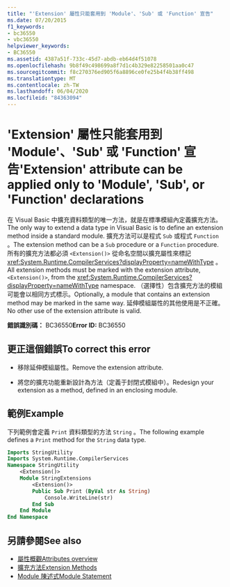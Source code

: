 ```yaml
---
title: "'Extension' 屬性只能套用到 'Module'、'Sub' 或 'Function' 宣告"
ms.date: 07/20/2015
f1_keywords:
- bc36550
- vbc36550
helpviewer_keywords:
- BC36550
ms.assetid: 4387a51f-733c-45d7-abdb-eb64d4f51078
ms.openlocfilehash: 9b8f49c498699a8f7d1c4b329e82258501aa0c47
ms.sourcegitcommit: f8c270376ed905f6a8896ce0fe25b4f4b38ff498
ms.translationtype: MT
ms.contentlocale: zh-TW
ms.lasthandoff: 06/04/2020
ms.locfileid: "84363094"
---
```

# <a name="extension-attribute-can-be-applied-only-to-module-sub-or-function-declarations"></a><span data-ttu-id="5cf16-102">'Extension' 屬性只能套用到 'Module'、'Sub' 或 'Function' 宣告</span><span class="sxs-lookup"><span data-stu-id="5cf16-102">'Extension' attribute can be applied only to 'Module', 'Sub', or 'Function' declarations</span></span>

<span data-ttu-id="5cf16-103">在 Visual Basic 中擴充資料類型的唯一方法，就是在標準模組內定義擴充方法。</span><span class="sxs-lookup"><span data-stu-id="5cf16-103">The only way to extend a data type in Visual Basic is to define an extension method inside a standard module.</span></span> <span data-ttu-id="5cf16-104">擴充方法可以是程式 `Sub` 或程式 `Function` 。</span><span class="sxs-lookup"><span data-stu-id="5cf16-104">The extension method can be a `Sub` procedure or a `Function` procedure.</span></span> <span data-ttu-id="5cf16-105">所有的擴充方法都必須 `<Extension()>` 從命名空間以擴充屬性來標記 <xref:System.Runtime.CompilerServices?displayProperty=nameWithType> 。</span><span class="sxs-lookup"><span data-stu-id="5cf16-105">All extension methods must be marked with the extension attribute, `<Extension()>`, from the <xref:System.Runtime.CompilerServices?displayProperty=nameWithType> namespace.</span></span> <span data-ttu-id="5cf16-106">（選擇性）包含擴充方法的模組可能會以相同方式標示。</span><span class="sxs-lookup"><span data-stu-id="5cf16-106">Optionally, a module that contains an extension method may be marked in the same way.</span></span> <span data-ttu-id="5cf16-107">延伸模組屬性的其他使用是不正確。</span><span class="sxs-lookup"><span data-stu-id="5cf16-107">No other use of the extension attribute is valid.</span></span>

<span data-ttu-id="5cf16-108">**錯誤識別碼：** BC36550</span><span class="sxs-lookup"><span data-stu-id="5cf16-108">**Error ID:** BC36550</span></span>

## <a name="to-correct-this-error"></a><span data-ttu-id="5cf16-109">更正這個錯誤</span><span class="sxs-lookup"><span data-stu-id="5cf16-109">To correct this error</span></span>

- <span data-ttu-id="5cf16-110">移除延伸模組屬性。</span><span class="sxs-lookup"><span data-stu-id="5cf16-110">Remove the extension attribute.</span></span>

- <span data-ttu-id="5cf16-111">將您的擴充功能重新設計為方法（定義于封閉式模組中）。</span><span class="sxs-lookup"><span data-stu-id="5cf16-111">Redesign your extension as a method, defined in an enclosing module.</span></span>

## <a name="example"></a><span data-ttu-id="5cf16-112">範例</span><span class="sxs-lookup"><span data-stu-id="5cf16-112">Example</span></span>

<span data-ttu-id="5cf16-113">下列範例會定義 `Print` 資料類型的方法 `String` 。</span><span class="sxs-lookup"><span data-stu-id="5cf16-113">The following example defines a `Print` method for the `String` data type.</span></span>

```vb
Imports StringUtility
Imports System.Runtime.CompilerServices
Namespace StringUtility
    <Extension()>
    Module StringExtensions
        <Extension()>
        Public Sub Print (ByVal str As String)
            Console.WriteLine(str)
        End Sub
    End Module
End Namespace
```

## <a name="see-also"></a><span data-ttu-id="5cf16-114">另請參閱</span><span class="sxs-lookup"><span data-stu-id="5cf16-114">See also</span></span>

- [<span data-ttu-id="5cf16-115">屬性概觀</span><span class="sxs-lookup"><span data-stu-id="5cf16-115">Attributes overview</span></span>](../../programming-guide/concepts/attributes/index.md)
- [<span data-ttu-id="5cf16-116">擴充方法</span><span class="sxs-lookup"><span data-stu-id="5cf16-116">Extension Methods</span></span>](../../programming-guide/language-features/procedures/extension-methods.md)
- [<span data-ttu-id="5cf16-117">Module 陳述式</span><span class="sxs-lookup"><span data-stu-id="5cf16-117">Module Statement</span></span>](../statements/module-statement.md)
